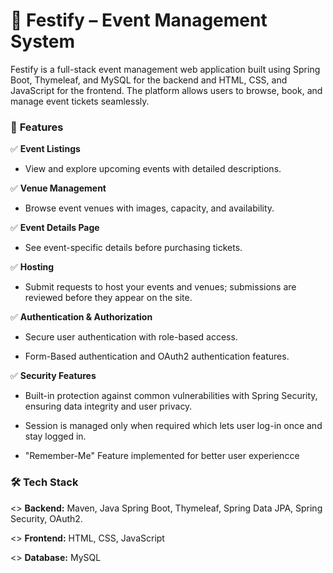 # 🎉 Festify – Event Management System

Festify is a full-stack event management web application built using Spring Boot, Thymeleaf, and MySQL for the backend and HTML, CSS, and JavaScript for the frontend. The platform allows users to browse, book, and manage event tickets seamlessly.

### 🚀 **Features**

✅ **Event Listings** 

 * View and explore upcoming events with detailed descriptions.

✅ **Venue Management** 

 * Browse event venues with images, capacity, and availability.

✅ **Event Details Page** 

 * See event-specific details before purchasing tickets.

✅ **Hosting** 

 * Submit requests to host your events and venues; submissions are reviewed before they appear on the site.

✅ **Authentication & Authorization** 

 * Secure user authentication with role-based access.
   
 * Form-Based authentication and OAuth2 authentication features.

✅ **Security Features** 

  * Built-in protection against common vulnerabilities with Spring Security, ensuring data integrity and user privacy.

  * Session is managed only when required which lets user log-in once and stay logged in.
  
  * "Remember-Me" Feature implemented for better user experiencce

### 🛠️ **Tech Stack**

   <> **Backend:** Maven, Java Spring Boot, Thymeleaf, Spring Data JPA, Spring Security, OAuth2.

   <> **Frontend:** HTML, CSS, JavaScript

   <> **Database:** MySQL
